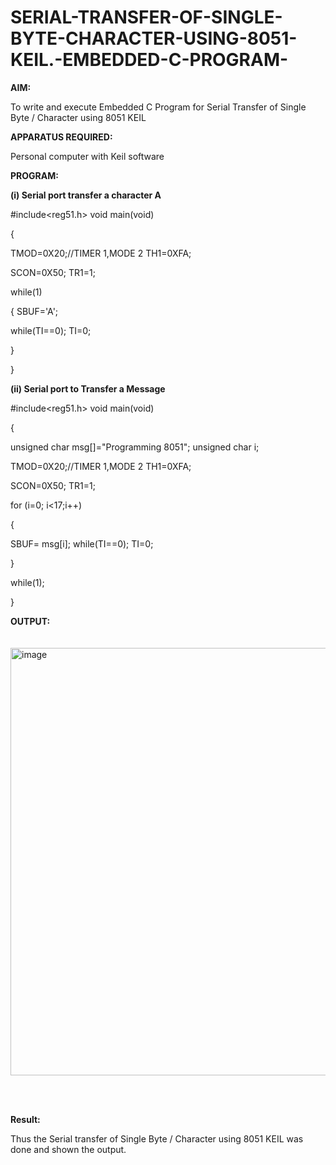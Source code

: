 # SERIAL-TRANSFER-OF-SINGLE-BYTE-CHARACTER-USING-8051-KEIL.-EMBEDDED-C-PROGRAM-

**AIM:** 

To write and execute Embedded C Program for Serial Transfer of Single Byte / Character using 8051 KEIL

**APPARATUS REQUIRED:**

Personal computer with Keil software

**PROGRAM:**

**(i)	Serial port transfer a character A**

#include<reg51.h> void main(void)

{

TMOD=0X20;//TIMER 1,MODE 2 TH1=0XFA;

SCON=0X50; TR1=1;

while(1)

{ SBUF='A';

while(TI==0); TI=0;

}

}

**(ii)	Serial port to Transfer a Message**

#include<reg51.h> void main(void)

{

unsigned char msg[]="Programming 8051"; unsigned char i;

TMOD=0X20;//TIMER 1,MODE 2 TH1=0XFA;

SCON=0X50; TR1=1;

for (i=0; i<17;i++)

{

SBUF= msg[i]; while(TI==0); TI=0;

}

while(1);

}

 
**OUTPUT:**
<br>
<br>
<br>
<img width="1210" height="684" alt="image" src="https://github.com/user-attachments/assets/0a97b4eb-7bf6-4480-8d7b-1ce351ea2d24" />

<br>
<br>

**Result:**

Thus the Serial transfer of Single Byte / Character using 8051 KEIL was done and shown the output.
